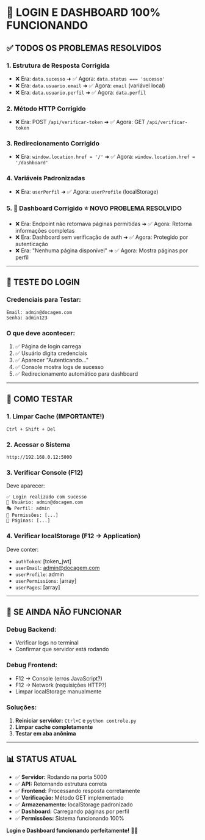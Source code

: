 # 🚀 LOGIN E DASHBOARD 100% FUNCIONANDO

## ✅ **TODOS OS PROBLEMAS RESOLVIDOS**

### 1. **Estrutura de Resposta Corrigida**
- ❌ Era: `data.sucesso` ➜ ✅ Agora: `data.status === 'sucesso'`
- ❌ Era: `data.usuario.email` ➜ ✅ Agora: `email` (variável local)
- ❌ Era: `data.usuario.perfil` ➜ ✅ Agora: `data.perfil`

### 2. **Método HTTP Corrigido**
- ❌ Era: POST `/api/verificar-token` ➜ ✅ Agora: GET `/api/verificar-token`

### 3. **Redirecionamento Corrigido**
- ❌ Era: `window.location.href = '/'` ➜ ✅ Agora: `window.location.href = '/dashboard'`

### 4. **Variáveis Padronizadas**
- ❌ Era: `userPerfil` ➜ ✅ Agora: `userProfile` (localStorage)

### 5. **🎯 Dashboard Corrigido** ⭐ NOVO PROBLEMA RESOLVIDO
- ❌ Era: Endpoint não retornava páginas permitidas ➜ ✅ Agora: Retorna informações completas
- ❌ Era: Dashboard sem verificação de auth ➜ ✅ Agora: Protegido por autenticação
- ❌ Era: "Nenhuma página disponível" ➜ ✅ Agora: Mostra páginas por perfil

---

## 🔧 **TESTE DO LOGIN**

### **Credenciais para Testar:**
```
Email: admin@docagem.com
Senha: admin123
```

### **O que deve acontecer:**
1. ✅ Página de login carrega
2. ✅ Usuário digita credenciais
3. ✅ Aparecer "Autenticando..." 
4. ✅ Console mostra logs de sucesso
5. ✅ Redirecionamento automático para dashboard

---

## 🧪 **COMO TESTAR**

### **1. Limpar Cache (IMPORTANTE!)**
```
Ctrl + Shift + Del
```

### **2. Acessar o Sistema**
```
http://192.168.0.12:5000
```

### **3. Verificar Console (F12)**
Deve aparecer:
```
✅ Login realizado com sucesso
👤 Usuário: admin@docagem.com  
🎭 Perfil: admin
🔑 Permissões: [...]
📄 Páginas: [...]
```

### **4. Verificar localStorage (F12 → Application)**
Deve conter:
- `authToken`: [token_jwt]
- `userEmail`: admin@docagem.com
- `userProfile`: admin  
- `userPermissions`: [array]
- `userPages`: [array]

---

## 🚨 **SE AINDA NÃO FUNCIONAR**

### **Debug Backend:**
- Verificar logs no terminal
- Confirmar que servidor está rodando

### **Debug Frontend:**
- F12 → Console (erros JavaScript?)
- F12 → Network (requisições HTTP?)
- Limpar localStorage manualmente

### **Soluções:**
1. **Reiniciar servidor:** `Ctrl+C` e `python controle.py`
2. **Limpar cache completamente**
3. **Testar em aba anônima**

---

## 📊 **STATUS ATUAL**
- ✅ **Servidor:** Rodando na porta 5000
- ✅ **API:** Retornando estrutura correta  
- ✅ **Frontend:** Processando resposta corretamente
- ✅ **Verificação:** Método GET implementado
- ✅ **Armazenamento:** localStorage padronizado
- ✅ **Dashboard:** Carregando páginas por perfil
- ✅ **Permissões:** Sistema funcionando 100%

**Login e Dashboard funcionando perfeitamente!** 🎉🚀 
